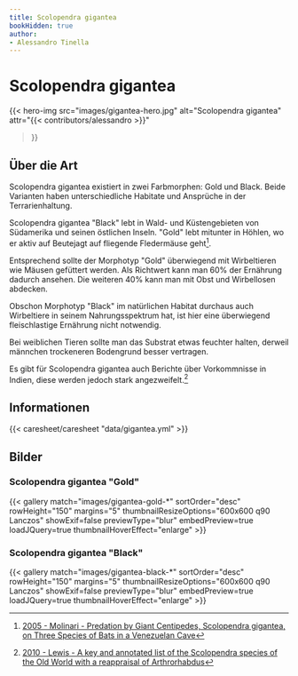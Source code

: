 ```yaml
---
title: Scolopendra gigantea
bookHidden: true
author:
- Alessandro Tinella
---
```

# Scolopendra gigantea

{{< hero-img 
    src="images/gigantea-hero.jpg" 
    alt="Scolopendra gigantea" 
    attr="{{< contributors/alessandro >}}" 
>}}


## Über die Art

Scolopendra gigantea existiert in zwei Farbmorphen: Gold und Black. Beide Varianten haben unterschiedliche Habitate und Ansprüche in der Terrarienhaltung.

Scolopendra gigantea "Black" lebt in Wald- und Küstengebieten von Südamerika und seinen östlichen Inseln. "Gold" lebt mitunter in Höhlen, wo er aktiv auf Beutejagt auf fliegende Fledermäuse geht[^2005-molinari].

Entsprechend sollte der Morphotyp "Gold" überwiegend mit Wirbeltieren wie Mäusen gefüttert werden. Als Richtwert kann man 60% der Ernährung dadurch ansehen. Die weiteren 40% kann man mit Obst und Wirbellosen abdecken.

Obschon Morphotyp "Black" im natürlichen Habitat durchaus auch Wirbeltiere in seinem Nahrungsspektrum hat, ist hier eine überwiegend fleischlastige Ernährung nicht notwendig.

Bei weiblichen Tieren sollte man das Substrat etwas feuchter halten, derweil männchen trockeneren Bodengrund besser vertragen.

Es gibt für Scolopendra gigantea auch Berichte über Vorkommnisse in Indien, diese werden jedoch stark angezweifelt.[^2010-lewis]

## Informationen

{{< caresheet/caresheet "data/gigantea.yml" >}}

<!-- ## Geschlechtsunterscheidung -->

## Bilder

### Scolopendra gigantea "Gold"

{{< gallery match="images/gigantea-gold-*" sortOrder="desc" rowHeight="150" margins="5" thumbnailResizeOptions="600x600 q90 Lanczos" showExif=false previewType="blur" embedPreview=true loadJQuery=true thumbnailHoverEffect="enlarge" >}}

### Scolopendra gigantea "Black"

{{< gallery match="images/gigantea-black-*" sortOrder="desc" rowHeight="150" margins="5" thumbnailResizeOptions="600x600 q90 Lanczos" showExif=false previewType="blur" embedPreview=true loadJQuery=true thumbnailHoverEffect="enlarge" >}}

[^2010-lewis]: [2010 - Lewis - A key and annotated list of the Scolopendra species of the Old World with a reappraisal of Arthrorhabdus](https://www.researchgate.net/publication/233675148_A_key_and_annotated_list_of_the_Scolopendra_species_of_the_Old_World_with_a_reappraisal_of_Arthrorhabdus_Chilopoda_Scolopendromorpha_Scolopendridae)
[^2005-molinari]: [2005 - Molinari - Predation by Giant Centipedes, Scolopendra gigantea, on Three Species of Bats in a Venezuelan Cave](https://www.researchgate.net/publication/228372837_Predation_by_giant_centipedes_Scolopendra_gigantea_on_three_species_of_bats_in_a_Venezuelan_cave)